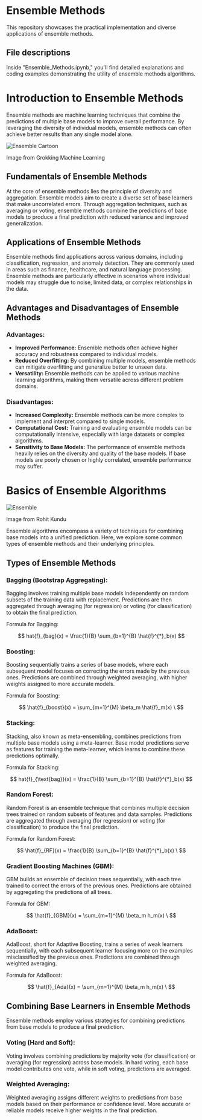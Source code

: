 # Ensemble Methods

This repository showcases the practical implementation and diverse applications of ensemble methods.

## File descriptions
Inside "Ensemble_Methods.ipynb," you'll find detailed explanations and coding examples demonstrating the utility of ensemble methods algorithms.

# Introduction to Ensemble Methods

Ensemble methods are machine learning techniques that combine the predictions of multiple base models to improve overall performance. By leveraging the diversity of individual models, ensemble methods can often achieve better results than any single model alone.

![Ensemble Cartoon](https://drek4537l1klr.cloudfront.net/serrano/v-15/Figures/image286.png)

Image from Grokking Machine Learning

## Fundamentals of Ensemble Methods

At the core of ensemble methods lies the principle of diversity and aggregation. Ensemble models aim to create a diverse set of base learners that make uncorrelated errors. Through aggregation techniques, such as averaging or voting, ensemble methods combine the predictions of base models to produce a final prediction with reduced variance and improved generalization.

## Applications of Ensemble Methods

Ensemble methods find applications across various domains, including classification, regression, and anomaly detection. They are commonly used in areas such as finance, healthcare, and natural language processing. Ensemble methods are particularly effective in scenarios where individual models may struggle due to noise, limited data, or complex relationships in the data.

## Advantages and Disadvantages of Ensemble Methods

### Advantages:

- **Improved Performance:** Ensemble methods often achieve higher accuracy and robustness compared to individual models.
- **Reduced Overfitting:** By combining multiple models, ensemble methods can mitigate overfitting and generalize better to unseen data.
- **Versatility:** Ensemble methods can be applied to various machine learning algorithms, making them versatile across different problem domains.

### Disadvantages:

- **Increased Complexity:** Ensemble methods can be more complex to implement and interpret compared to single models.
- **Computational Cost:** Training and evaluating ensemble models can be computationally intensive, especially with large datasets or complex algorithms.
- **Sensitivity to Base Models:** The performance of ensemble methods heavily relies on the diversity and quality of the base models. If base models are poorly chosen or highly correlated, ensemble performance may suffer.

# Basics of Ensemble Algorithms

![Ensemble](https://assets-global.website-files.com/5d7b77b063a9066d83e1209c/61f7bbd4e90cce440b88ea32_ensemble-learning.png)

Image from Rohit Kundu

Ensemble algorithms encompass a variety of techniques for combining base models into a unified prediction. Here, we explore some common types of ensemble methods and their underlying principles.

## Types of Ensemble Methods

### Bagging (Bootstrap Aggregating):

Bagging involves training multiple base models independently on random subsets of the training data with replacement. Predictions are then aggregated through averaging (for regression) or voting (for classification) to obtain the final prediction.

Formula for Bagging:

$$
hat{f}_{bag}(x) = \frac{1}{B} \sum_{b=1}^{B} \hat{f}^{*}_b(x)
$$

### Boosting:

Boosting sequentially trains a series of base models, where each subsequent model focuses on correcting the errors made by the previous ones. Predictions are combined through weighted averaging, with higher weights assigned to more accurate models.

Formula for Boosting:

$$
\hat{f}_{boost}(x) = \sum_{m=1}^{M} \beta_m \hat{f}_m(x) \
$$
### Stacking:

Stacking, also known as meta-ensembling, combines predictions from multiple base models using a meta-learner. Base model predictions serve as features for training the meta-learner, which learns to combine these predictions optimally.

Formula for Stacking:

$$
hat{f}_{\text{bag}}(x) = \frac{1}{B} \sum_{b=1}^{B} \hat{f}^{*}_b(x)
$$

### Random Forest:

Random Forest is an ensemble technique that combines multiple decision trees trained on random subsets of features and data samples. Predictions are aggregated through averaging (for regression) or voting (for classification) to produce the final prediction.

Formula for Random Forest:

$$
\hat{f}_{RF}(x) = \frac{1}{B} \sum_{b=1}^{B} \hat{f}^{*}_b(x) \
$$

### Gradient Boosting Machines (GBM):

GBM builds an ensemble of decision trees sequentially, with each tree trained to correct the errors of the previous ones. Predictions are obtained by aggregating the predictions of all trees.

Formula for GBM:

$$
\hat{f}_{GBM}(x) = \sum_{m=1}^{M} \beta_m h_m(x) \
$$

### AdaBoost:

AdaBoost, short for Adaptive Boosting, trains a series of weak learners sequentially, with each subsequent learner focusing more on the examples misclassified by the previous ones. Predictions are combined through weighted averaging.

Formula for AdaBoost:

$$
\hat{f}_{Ada}(x) = \sum_{m=1}^{M} \beta_m h_m(x) \
$$

## Combining Base Learners in Ensemble Methods

Ensemble methods employ various strategies for combining predictions from base models to produce a final prediction.

### Voting (Hard and Soft):

Voting involves combining predictions by majority vote (for classification) or averaging (for regression) across base models. In hard voting, each base model contributes one vote, while in soft voting, predictions are averaged.

### Weighted Averaging:

Weighted averaging assigns different weights to predictions from base models based on their performance or confidence level. More accurate or reliable models receive higher weights in the final prediction.

###
